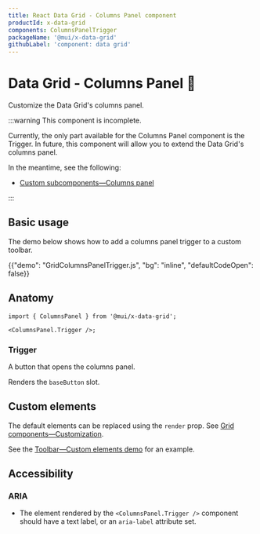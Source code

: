 ```yaml
---
title: React Data Grid - Columns Panel component
productId: x-data-grid
components: ColumnsPanelTrigger
packageName: '@mui/x-data-grid'
githubLabel: 'component: data grid'
---
```


# Data Grid - Columns Panel 🚧

<p class="description">Customize the Data Grid's columns panel.</p>

:::warning
This component is incomplete.

Currently, the only part available for the Columns Panel component is the Trigger. In future, this component will allow you to extend the Data Grid's columns panel.

In the meantime, see the following:

- [Custom subcomponents—Columns panel](/x/react-data-grid/components/#columns-panel)

:::

## Basic usage

The demo below shows how to add a columns panel trigger to a custom toolbar.

{{"demo": "GridColumnsPanelTrigger.js", "bg": "inline", "defaultCodeOpen": false}}

## Anatomy

```tsx
import { ColumnsPanel } from '@mui/x-data-grid';

<ColumnsPanel.Trigger />;
```

### Trigger

A button that opens the columns panel.

Renders the `baseButton` slot.

## Custom elements

The default elements can be replaced using the `render` prop. See [Grid components—Customization](/x/react-data-grid/components/overview/#customization).

See the [Toolbar—Custom elements demo](/x/react-data-grid/components/toolbar/#custom-elements) for an example.

## Accessibility

### ARIA

- The element rendered by the `<ColumnsPanel.Trigger />` component should have a text label, or an `aria-label` attribute set.
